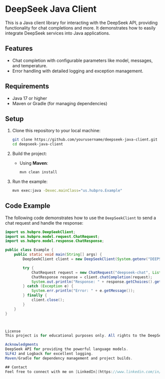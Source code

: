 # DeepSeek Java Client

This is a Java client library for interacting with the DeepSeek API, providing functionality for chat completions and more. It demonstrates how to easily integrate DeepSeek services into Java applications.

## Features

- Chat completion with configurable parameters like model, messages, and temperature.
- Error handling with detailed logging and exception management.

## Requirements

- Java 17 or higher
- Maven or Gradle (for managing dependencies)

## Setup

1. Clone this repository to your local machine:
    ```bash
    git clone https://github.com/yourusername/deepseek-java-client.git
    cd deepseek-java-client
    ```

2. Build the project:
    - Using **Maven**:
      ```bash
      mvn clean install
      ```

4. Run the example:
    ```bash
    mvn exec:java -Dexec.mainClass="us.hubpro.Example"
    ```

## Code Example

The following code demonstrates how to use the `DeepSeekClient` to send a chat request and handle the response:

```java
import us.hubpro.DeepSeekClient;
import us.hubpro.model.request.ChatRequest;
import us.hubpro.model.response.ChatResponse;

public class Example {
    public static void main(String[] args) {
        DeepSeekClient client = new DeepSeekClient(System.getenv("DEEPSEEK_API_KEY"));

        try {
            ChatRequest request = new ChatRequest("deepseek-chat", List.of(new ChatRequest.Message("user", "Hello!")));
            ChatResponse response = client.chatCompletion(request);
            System.out.println("Response: " + response.getChoices().get(0).getMessage().getContent());
        } catch (Exception e) {
            System.err.println("Error: " + e.getMessage());
        } finally {
            client.close();
        }
    }
}



License
This project is for educational purposes only. All rights to the DeepSeek API belong to the respective parties.

Acknowledgments
DeepSeek API for providing the powerful language models.
SLF4J and Logback for excellent logging.
Maven/Gradle for dependency management and project builds.

## Contact
Feel free to connect with me on [LinkedIn](https://www.linkedin.com/in/your-profile) for any inquiries or collaborations.
